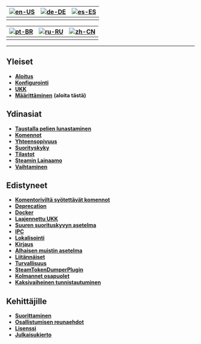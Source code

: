 | [![en-US](https://raw.githubusercontent.com/hjnilsson/country-flags/master/png100px/us.png)](https://github.com/JustArchiNET/ArchiSteamFarm/wiki/Home) | [![de-DE](https://raw.githubusercontent.com/hjnilsson/country-flags/master/png100px/de.png)](https://github.com/JustArchiNET/ArchiSteamFarm/wiki/Home-de-DE) | [![es-ES](https://raw.githubusercontent.com/hjnilsson/country-flags/master/png100px/es.png)](https://github.com/JustArchiNET/ArchiSteamFarm/wiki/Home-es-ES) |
| ------------------------------------------------------------------------------------------------------------------------------------------------------ | ------------------------------------------------------------------------------------------------------------------------------------------------------------ | ------------------------------------------------------------------------------------------------------------------------------------------------------------ |
|                                                                                                                                                        |                                                                                                                                                              |                                                                                                                                                              |

| [![pt-BR](https://raw.githubusercontent.com/hjnilsson/country-flags/master/png100px/br.png)](https://github.com/JustArchiNET/ArchiSteamFarm/wiki/Home-pt-BR) | [![ru-RU](https://raw.githubusercontent.com/hjnilsson/country-flags/master/png100px/ru.png)](https://github.com/JustArchiNET/ArchiSteamFarm/wiki/Home-ru-RU) | [![zh-CN](https://raw.githubusercontent.com/hjnilsson/country-flags/master/png100px/cn.png)](https://github.com/JustArchiNET/ArchiSteamFarm/wiki/Home-zh-CN) |
| ------------------------------------------------------------------------------------------------------------------------------------------------------------ | ------------------------------------------------------------------------------------------------------------------------------------------------------------ | ------------------------------------------------------------------------------------------------------------------------------------------------------------ |
|                                                                                                                                                              |                                                                                                                                                              |                                                                                                                                                              |

* * *

## Yleiset

* **[Aloitus](https://github.com/JustArchiNET/ArchiSteamFarm/wiki/Home)**
* **[Konfigurointi](https://github.com/JustArchiNET/ArchiSteamFarm/wiki/Configuration)**
* **[UKK](https://github.com/JustArchiNET/ArchiSteamFarm/wiki/FAQ)**
* **[Määrittäminen](https://github.com/JustArchiNET/ArchiSteamFarm/wiki/Setting-up)** **(aloita tästä)**

## Ydinasiat

* **[Taustalla pelien lunastaminen](https://github.com/JustArchiNET/ArchiSteamFarm/wiki/Background-games-redeemer)**
* **[Komennot](https://github.com/JustArchiNET/ArchiSteamFarm/wiki/Commands)**
* **[Yhteensopivuus](https://github.com/JustArchiNET/ArchiSteamFarm/wiki/Compatibility)**
* **[Suorityskyky](https://github.com/JustArchiNET/ArchiSteamFarm/wiki/Performance)**
* **[Tilastot](https://github.com/JustArchiNET/ArchiSteamFarm/wiki/Statistics)**
* **[Steamin Lainaamo](https://github.com/JustArchiNET/ArchiSteamFarm/wiki/Steam-Family-Sharing)**
* **[Vaihtaminen](https://github.com/JustArchiNET/ArchiSteamFarm/wiki/Trading)**

## Edistyneet

* **[Komentoriviltä syötettävät komennot](https://github.com/JustArchiNET/ArchiSteamFarm/wiki/Command-line-arguments)**
* **[Deprecation](https://github.com/JustArchiNET/ArchiSteamFarm/wiki/Deprecation)**
* **[Docker](https://github.com/JustArchiNET/ArchiSteamFarm/wiki/Docker)**
* **[Laajennettu UKK](https://github.com/JustArchiNET/ArchiSteamFarm/wiki/Extended-FAQ)**
* **[Suuren suorituskyvyn asetelma](https://github.com/JustArchiNET/ArchiSteamFarm/wiki/High-performance-setup)**
* **[IPC](https://github.com/JustArchiNET/ArchiSteamFarm/wiki/IPC)**
* **[Lokalisointi](https://github.com/JustArchiNET/ArchiSteamFarm/wiki/Localization)**
* **[Kirjaus](https://github.com/JustArchiNET/ArchiSteamFarm/wiki/Logging)**
* **[Alhaisen muistin asetelma](https://github.com/JustArchiNET/ArchiSteamFarm/wiki/Low-memory-setup)**
* **[Liitännäiset](https://github.com/JustArchiNET/ArchiSteamFarm/wiki/Plugins)**
* **[Turvallisuus](https://github.com/JustArchiNET/ArchiSteamFarm/wiki/Security)**
* **[SteamTokenDumperPlugin](https://github.com/JustArchiNET/ArchiSteamFarm/wiki/SteamTokenDumperPlugin)**
* **[Kolmannet osapuolet](https://github.com/JustArchiNET/ArchiSteamFarm/wiki/Third-party)**
* **[Kaksivaiheinen tunnistautuminen](https://github.com/JustArchiNET/ArchiSteamFarm/wiki/Two-factor-authentication)**

## Kehittäjille

* **[Suorittaminen](https://github.com/JustArchiNET/ArchiSteamFarm/wiki/Compilation)**
* **[Osallistumisen reunaehdot](https://github.com/JustArchiNET/ArchiSteamFarm/blob/master/.github/CONTRIBUTING.md)**
* **[Lisenssi](https://github.com/JustArchiNET/ArchiSteamFarm/wiki/License)**
* **[Julkaisukierto](https://github.com/JustArchiNET/ArchiSteamFarm/wiki/Release-cycle)**